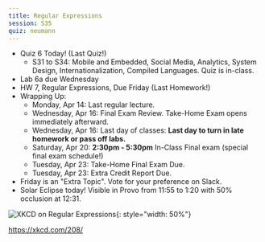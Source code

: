```yaml
---
title: Regular Expressions
session: S35
quiz: neumann
---
```


* Quiz 6 Today! (Last Quiz!)
    * S31 to S34: Mobile and Embedded, Social Media, Analytics, System Design, Internationalization, Compiled Languages. Quiz is in-class.
* Lab 6a due Wednesday
* HW 7, Regular Expressions, Due Friday (Last Homework!)
* Wrapping Up:
    * Monday, Apr 14: Last regular lecture.
    * Wednesday, Apr 16: Final Exam Review. Take-Home Exam opens immediately afterward.
    * Wednesday, Apr 16: Last day of classes: **Last day to turn in late homework or pass off labs.**
    * Saturday, Apr 20: **2:30pm - 5:30pm** In-Class Final exam (special final exam schedule!)
    * Tuesday, Apr 23: Take-Home Final Exam Due.
    * Tuesday, Apr 23: Extra Credit Report Due.
* Friday is an "Extra Topic". Vote for your preference on Slack.
* Solar Eclipse today! Visible in Provo from 11:55 to 1:20 with 50% occlusion at 12:31.

![XKCD on Regular Expressions](https://imgs.xkcd.com/comics/regular_expressions.png){: style="width: 50%"}

https://xkcd.com/208/
